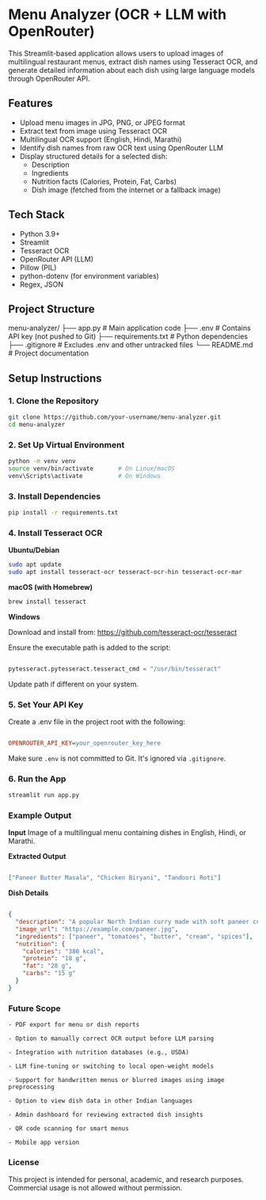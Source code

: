 # Menu Analyzer (OCR + LLM with OpenRouter)

This Streamlit-based application allows users to upload images of multilingual restaurant menus, extract dish names using Tesseract OCR, and generate detailed information about each dish using large language models through OpenRouter API.

## Features

- Upload menu images in JPG, PNG, or JPEG format
- Extract text from image using Tesseract OCR
- Multilingual OCR support (English, Hindi, Marathi)
- Identify dish names from raw OCR text using OpenRouter LLM
- Display structured details for a selected dish:
  - Description
  - Ingredients
  - Nutrition facts (Calories, Protein, Fat, Carbs)
  - Dish image (fetched from the internet or a fallback image)

## Tech Stack

- Python 3.9+
- Streamlit
- Tesseract OCR
- OpenRouter API (LLM)
- Pillow (PIL)
- python-dotenv (for environment variables)
- Regex, JSON

## Project Structure

menu-analyzer/
├── app.py # Main application code
├── .env # Contains API key (not pushed to Git)
├── requirements.txt # Python dependencies
├── .gitignore # Excludes .env and other untracked files
└── README.md # Project documentation



## Setup Instructions

### 1. Clone the Repository

```bash
git clone https://github.com/your-username/menu-analyzer.git
cd menu-analyzer
```

### 2. Set Up Virtual Environment

```bash
python -m venv venv
source venv/bin/activate       # On Linux/macOS
venv\Scripts\activate          # On Windows
```

### 3. Install Dependencies

```bash
pip install -r requirements.txt
```

### 4. Install Tesseract OCR
**Ubuntu/Debian**

```bash
sudo apt update
sudo apt install tesseract-ocr tesseract-ocr-hin tesseract-ocr-mar
```

**macOS (with Homebrew)**
```bash
brew install tesseract
```

**Windows**

Download and install from:
https://github.com/tesseract-ocr/tesseract

Ensure the executable path is added to the script:


```python

pytesseract.pytesseract.tesseract_cmd = "/usr/bin/tesseract"
```


Update path if different on your system.

### 5. Set Your API Key
Create a .env file in the project root with the following:

```ini

OPENROUTER_API_KEY=your_openrouter_key_here
```

Make sure `.env` is not committed to Git. It's ignored via `.gitignore`.

### 6. Run the App
```bash
streamlit run app.py
```

### Example Output

**Input**
    Image of a multilingual menu containing dishes in English, Hindi, or Marathi.

**Extracted Output**

```json

["Paneer Butter Masala", "Chicken Biryani", "Tandoori Roti"]
```

**Dish Details**

```json

{
  "description": "A popular North Indian curry made with soft paneer cubes in a creamy tomato-based sauce.",
  "image_url": "https://example.com/paneer.jpg",
  "ingredients": ["paneer", "tomatoes", "butter", "cream", "spices"],
  "nutrition": {
    "calories": "380 kcal",
    "protein": "18 g",
    "fat": "28 g",
    "carbs": "15 g"
  }
}
```

### Future Scope
    
    - PDF export for menu or dish reports

    - Option to manually correct OCR output before LLM parsing

    - Integration with nutrition databases (e.g., USDA)

    - LLM fine-tuning or switching to local open-weight models

    - Support for handwritten menus or blurred images using image preprocessing

    - Option to view dish data in other Indian languages

    - Admin dashboard for reviewing extracted dish insights

    - QR code scanning for smart menus

    - Mobile app version

### License

This project is intended for personal, academic, and research purposes. Commercial usage is not allowed without permission.

